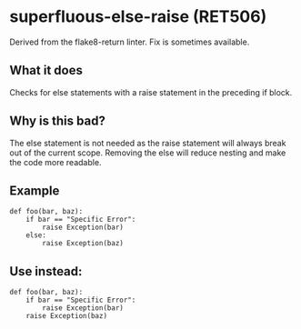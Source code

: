 # superfluous-else-raise (RET506)
Derived from the flake8-return linter.
Fix is sometimes available.
## What it does
Checks for else statements with a raise statement in the preceding if
block.
## Why is this bad?
The else statement is not needed as the raise statement will always
break out of the current scope. Removing the else will reduce nesting
and make the code more readable.
## Example
```
def foo(bar, baz):
    if bar == "Specific Error":
        raise Exception(bar)
    else:
        raise Exception(baz)
```
## Use instead:
```
def foo(bar, baz):
    if bar == "Specific Error":
        raise Exception(bar)
    raise Exception(baz)
```